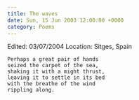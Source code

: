 ```yaml
---
title: The waves
date: Sun, 15 Jun 2003 12:00:00 +0000
category: Poems
---
```


Edited: 03/07/2004
Location: Sitges, Spain

    Perhaps a great pair of hands  
    seized the carpet of the sea,  
    shaking it with a might thrust,  
    leaving it to settle in its bed  
    with the breathe of the wind  
    rippling along.



